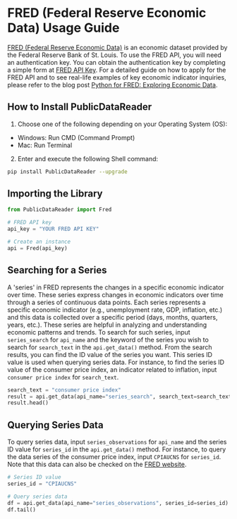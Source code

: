 # FRED (Federal Reserve Economic Data) Usage Guide

[FRED (Federal Reserve Economic Data)](https://fred.stlouisfed.org/) is an economic dataset provided by the Federal Reserve Bank of St. Louis. To use the FRED API, you will need an authentication key. You can obtain the authentication key by completing a simple form at [FRED API Key](https://fredaccount.stlouisfed.org/apikey). For a detailed guide on how to apply for the FRED API and to see real-life examples of key economic indicator inquiries, please refer to the blog post [Python for FRED: Exploring Economic Data](https://wooiljeong.github.io/python/pdr-fred/).

## How to Install PublicDataReader

1. Choose one of the following depending on your Operating System (OS):

- Windows: Run CMD (Command Prompt)
- Mac: Run Terminal

2. Enter and execute the following Shell command:

```bash
pip install PublicDataReader --upgrade
```

## Importing the Library

```python
from PublicDataReader import Fred

# FRED API key
api_key = "YOUR FRED API KEY"

# Create an instance
api = Fred(api_key)
```

## Searching for a Series

A 'series' in FRED represents the changes in a specific economic indicator over time. These series express changes in economic indicators over time through a series of continuous data points. Each series represents a specific economic indicator (e.g., unemployment rate, GDP, inflation, etc.) and this data is collected over a specific period (days, months, quarters, years, etc.). These series are helpful in analyzing and understanding economic patterns and trends. To search for such series, input `series_search` for `api_name` and the keyword of the series you wish to search for `search_text` in the `api.get_data()` method. From the search results, you can find the ID value of the series you want. This series ID value is used when querying series data. For instance, to find the series ID value of the consumer price index, an indicator related to inflation, input `consumer price index` for `search_text`.

```python
search_text = "consumer price index"
result = api.get_data(api_name="series_search", search_text=search_text)
result.head()
```

## Querying Series Data

To query series data, input `series_observations` for `api_name` and the series ID value for `series_id` in the `api.get_data()` method. For instance, to query the data series of the consumer price index, input `CPIAUCNS` for `series_id`. Note that this data can also be checked on the [FRED website](https://fred.stlouisfed.org/series/CPIAUCNS).

```python
# Series ID value
series_id = "CPIAUCNS"

# Query series data
df = api.get_data(api_name="series_observations", series_id=series_id)
df.tail()
```